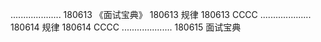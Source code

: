 ....................
180613  《面试宝典》
180613  规律
180613  CCCC
....................
180614  规律
180614  CCCC
....................
180615  面试宝典
